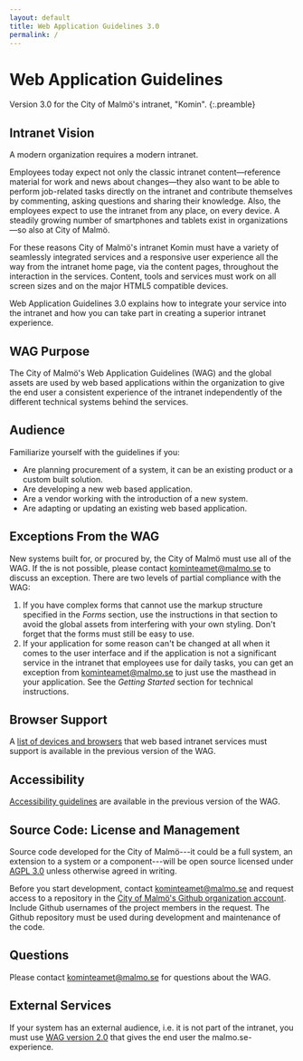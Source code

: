 ```yaml
---
layout: default
title: Web Application Guidelines 3.0
permalink: /
---
```


# Web Application Guidelines

Version 3.0 for the City of Malmö's intranet, "Komin".
{:.preamble}

## Intranet Vision
A modern organization requires a modern intranet.

Employees today expect not only the classic intranet content—reference material for work and news about changes—they also want to be able to perform job-related tasks directly on the intranet and contribute themselves by commenting, asking questions and sharing their knowledge. Also, the employees expect to use the intranet from any place, on every device. A steadily growing number of smartphones and tablets exist in organizations—so also at City of Malmö.

For these reasons City of Malmö's intranet Komin must have a variety of seamlessly integrated services and a responsive user experience all the way from the intranet home page, via the content pages, throughout the interaction in the services. Content, tools and services must work on all screen sizes and on the major HTML5 compatible devices.

Web Application Guidelines 3.0 explains how to integrate your service into
the intranet and how you can take part in creating a superior intranet
experience.

## WAG Purpose
The City of Malmö's Web Application Guidelines (WAG) and the global assets are used by web based applications within the organization to give the end user a consistent experience of the intranet independently of the different technical systems behind the services.

## Audience
Familiarize yourself with the guidelines if you:

* Are planning procurement of a system, it can be an existing product or a custom built solution.
* Are developing a new web based application.
* Are a vendor working with the introduction of a new system.
* Are adapting or updating an existing web based application.

## Exceptions From the WAG
New systems built for, or procured by, the City of Malmö must use all of the WAG. If the is not possible, please contact kominteamet@malmo.se to discuss an exception. There are two levels of partial compliance with the WAG:

1. If you have complex forms that cannot use the markup structure specified in the *Forms* section, use the instructions in that section to avoid the global assets from interfering with your own styling. Don't forget that the forms must still be easy to use.
2. If your application for some reason can't be changed at all when it comes to the user interface and if the application is not a significant service in the intranet that employees use for daily tasks, you can get an exception from kominteamet@malmo.se to just use the masthead in your application. See the *Getting Started* section for technical instructions.

## Browser Support
A [list of devices and browsers](https://malmo.se/Web-Application-Guidelines/Browser-Support.html) that web based intranet services must support is available in the previous version of the WAG.


## Accessibility
[Accessibility guidelines](https://malmo.se/Web-Application-Guidelines/Accessibility.html) are available in the previous version of the WAG.

## Source Code: License and Management
Source code developed for the City of Malmö---it could be a full system, an extension to a system or a component---will be open source licensed under [AGPL 3.0](https://www.gnu.org/licenses/agpl-3.0.txt) unless otherwise agreed in writing.

Before you start development, contact kominteamet@malmo.se and request access to a repository in the [City of Malmö's Github organization account](https://github.com/malmostad). Include Github usernames of the project members in the request. The Github repository must be used during development and maintenance of the code.

## Questions
Please contact kominteamet@malmo.se for questions about the WAG.

## External Services
If your system has an external audience, i.e. it is not part of the intranet, you must use [WAG version 2.0](https://malmo.se/WAG/) that gives the end user the malmo.se-experience.
